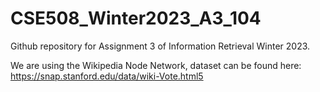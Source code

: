 # CSE508_Winter2023_A3_104
Github repository for Assignment 3 of Information Retrieval Winter 2023.

We are using the Wikipedia Node Network, dataset can be found here: https://snap.stanford.edu/data/wiki-Vote.html5 